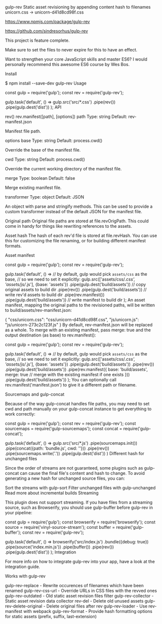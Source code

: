 gulp-rev 
Static asset revisioning by appending content hash to filenames unicorn.css → unicorn-d41d8cd98f.css

https://www.npmjs.com/package/gulp-rev

https://github.com/sindresorhus/gulp-rev

This project is feature complete.

Make sure to set the files to never expire for this to have an effect.

Want to strengthen your core JavaScript skills and master ES6?
I would personally recommend this awesome ES6 course by Wes Bos.

Install


$ npm install --save-dev gulp-rev
Usage


const gulp = require('gulp');
const rev = require('gulp-rev');
 
gulp.task('default', () =>
    gulp.src('src/*.css')
        .pipe(rev())
        .pipe(gulp.dest('dist'))
);
API

rev()
rev.manifest([path], [options])
path
Type: string
Default: rev-manifest.json

Manifest file path.

options
base
Type: string
Default: process.cwd()

Override the base of the manifest file.

cwd
Type: string
Default: process.cwd()

Override the current working directory of the manifest file.

merge
Type: boolean
Default: false

Merge existing manifest file.

transformer
Type: object
Default: JSON

An object with parse and stringify methods. This can be used to provide a custom transformer instead of the default JSON for the manifest file.

Original path
Original file paths are stored at file.revOrigPath. This could come in handy for things like rewriting references to the assets.

Asset hash
The hash of each rev'd file is stored at file.revHash. You can use this for customizing the file renaming, or for building different manifest formats.

Asset manifest

const gulp = require('gulp');
const rev = require('gulp-rev');
 
gulp.task('default', () =>
    // by default, gulp would pick `assets/css` as the base, 
    // so we need to set it explicitly: 
    gulp.src(['assets/css/*.css', 'assets/js/*.js'], {base: 'assets'})
        .pipe(gulp.dest('build/assets'))  // copy original assets to build dir 
        .pipe(rev())
        .pipe(gulp.dest('build/assets'))  // write rev'd assets to build dir 
        .pipe(rev.manifest())
        .pipe(gulp.dest('build/assets'))  // write manifest to build dir 
);
An asset manifest, mapping the original paths to the revisioned paths, will be written to build/assets/rev-manifest.json:


{
    "css/unicorn.css": "css/unicorn-d41d8cd98f.css",
    "js/unicorn.js": "js/unicorn-273c2c123f.js"
}
By default, rev-manifest.json will be replaced as a whole. To merge with an existing manifest, pass merge: true and the output destination (as base) to rev.manifest():


const gulp = require('gulp');
const rev = require('gulp-rev');
 
gulp.task('default', () =>
    // by default, gulp would pick `assets/css` as the base, 
    // so we need to set it explicitly: 
    gulp.src(['assets/css/*.css', 'assets/js/*.js'], {base: 'assets'})
        .pipe(gulp.dest('build/assets'))
        .pipe(rev())
        .pipe(gulp.dest('build/assets'))
        .pipe(rev.manifest({
            base: 'build/assets',
            merge: true // merge with the existing manifest if one exists 
        }))
        .pipe(gulp.dest('build/assets'))
);
You can optionally call rev.manifest('manifest.json') to give it a different path or filename.

Sourcemaps and gulp-concat

Because of the way gulp-concat handles file paths, you may need to set cwd and path manually on your gulp-concat instance to get everything to work correctly:


const gulp = require('gulp');
const rev = require('gulp-rev');
const sourcemaps = require('gulp-sourcemaps');
const concat = require('gulp-concat');
 
gulp.task('default', () =>
    gulp.src('src/*.js')
        .pipe(sourcemaps.init())
        .pipe(concat({path: 'bundle.js', cwd: ''}))
        .pipe(rev())
        .pipe(sourcemaps.write('.'))
        .pipe(gulp.dest('dist'))
)
Different hash for unchanged files

Since the order of streams are not guaranteed, some plugins such as gulp-concat can cause the final file's content and hash to change. To avoid generating a new hash for unchanged source files, you can:

Sort the streams with gulp-sort
Filter unchanged files with gulp-unchanged
Read more about incremental builds
Streaming

This plugin does not support streaming. If you have files from a streaming source, such as Browserify, you should use gulp-buffer before gulp-rev in your pipeline:


const gulp = require('gulp');
const browserify = require('browserify');
const source = require('vinyl-source-stream');
const buffer = require('gulp-buffer');
const rev = require('gulp-rev');
 
gulp.task('default', () =>
    browserify('src/index.js')
        .bundle({debug: true})
        .pipe(source('index.min.js'))
        .pipe(buffer())
        .pipe(rev())
        .pipe(gulp.dest('dist'))
);
Integration

For more info on how to integrate gulp-rev into your app, have a look at the integration guide.

Works with gulp-rev

gulp-rev-replace - Rewrite occurences of filenames which have been renamed
gulp-rev-css-url - Override URLs in CSS files with the revved ones
gulp-rev-outdated - Old static asset revision files filter
gulp-rev-collector - Static asset revision data collector
rev-del - Delete old unused assets
gulp-rev-delete-original - Delete original files after rev
gulp-rev-loader - Use rev-manifest with webpack
gulp-rev-format - Provide hash formatting options for static assets (prefix, suffix, last-extension)

